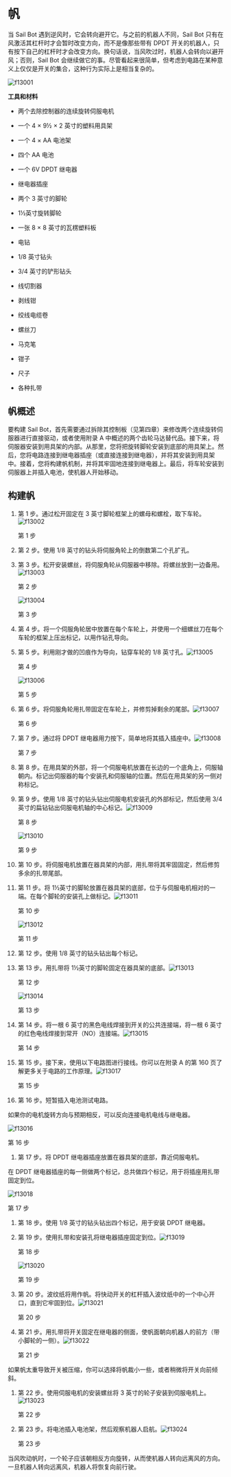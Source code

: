 # 帆

当 Sail Bot 遇到逆风时，它会转向避开它。与之前的机器人不同，Sail Bot 只有在风激活其杠杆时才会暂时改变方向，而不是像那些带有 DPDT 开关的机器人，只有按下自己的杠杆时才会改变方向。换句话说，当风吹过时，机器人会转向以避开风；否则，Sail Bot 会继续做它的事。尽管看起来很简单，但考虑到电路在某种意义上仅仅是开关的集合，这种行为实际上是相当复杂的。

![f13001](img/f13001.png)

**工具和材料**

+   两个去除控制器的连续旋转伺服电机

+   一个 4 × 9½ × 2 英寸的塑料用具架

+   一个 4 × AA 电池架

+   四个 AA 电池

+   一个 6V DPDT 继电器

+   继电器插座

+   两个 3 英寸的脚轮

+   1½英寸旋转脚轮

+   一张 8 × 8 英寸的瓦楞塑料板

+   电钻

+   1/8 英寸钻头

+   3/4 英寸的铲形钻头

+   线切割器

+   剥线钳

+   绞线电缆卷

+   螺丝刀

+   马克笔

+   钳子

+   尺子

+   各种扎带

## 帆概述

要构建 Sail Bot，首先需要通过拆除其控制板（见第四章）来修改两个连续旋转伺服器进行直接驱动，或者使用附录 A 中概述的两个齿轮马达替代品。接下来，将伺服器安装到用具架的内部。从那里，您将把旋转脚轮安装到底部的用具架上。然后，您将电路连接到继电器插座（或直接连接到继电器），并将其安装到用具架中。接着，您将构建帆机制，并将其牢固地连接到继电器上。最后，将车轮安装到伺服器上并插入电池，使机器人开始移动。

## 构建帆

1.  第 1 步。通过松开固定在 3 英寸脚轮框架上的螺母和螺栓，取下车轮。![f13002](img/f13002.png)

    第 1 步

1.  第 2 步。使用 1/8 英寸的钻头将伺服角轮上的倒数第二个孔扩孔。

1.  第 3 步。松开安装螺丝，将伺服角轮从伺服器中移除。将螺丝放到一边备用。![f13003](img/f13003.png)

    第 2 步

    ![f13004](img/f13004.png)

    第 3 步

1.  第 4 步。将一个伺服角轮居中放置在每个车轮上，并使用一个细螺丝刀在每个车轮的框架上压出标记，以用作钻孔导向。

1.  第 5 步。利用刚才做的凹痕作为导向，钻穿车轮的 1/8 英寸孔。![f13005](img/f13005.png)

    第 4 步

    ![f13006](img/f13006.png)

    第 5 步

1.  第 6 步。将伺服角轮用扎带固定在车轮上，并修剪掉剩余的尾部。![f13007](img/f13007.png)

    第 6 步

1.  第 7 步。通过将 DPDT 继电器用力按下，简单地将其插入插座中。![f13008](img/f13008.png)

    第 7 步

1.  第 8 步。在用具架的外部，将一个伺服电机放置在长边的一个底角上，伺服轴朝内。标记出伺服器的每个安装孔和伺服轴的位置。然后在用具架的另一侧对称标记。

1.  第 9 步。使用 1/8 英寸的钻头钻出伺服电机安装孔的外部标记，然后使用 3/4 英寸的扁钻钻出伺服电机轴的中心标记。![f13009](img/f13009.png)

    第 8 步

    ![f13010](img/f13010.png)

    第 9 步

1.  第 10 步。将伺服电机放置在器具架的内部，用扎带将其牢固固定，然后修剪多余的扎带尾部。

1.  第 11 步。将 1½英寸的脚轮放置在器具架的底部，位于与伺服电机相对的一端。在每个脚轮的安装孔上做标记。![f13011](img/f13011.png)

    第 10 步

    ![f13012](img/f13012.png)

    第 11 步

1.  第 12 步。使用 1/8 英寸的钻头钻出每个标记。

1.  第 13 步。用扎带将 1½英寸的脚轮固定在器具架的底部。![f13013](img/f13013.png)

    第 12 步

    ![f13014](img/f13014.png)

    第 13 步

1.  第 14 步。将一根 6 英寸的黑色电线焊接到开关的公共连接端，将一根 6 英寸的红色电线焊接到常开（NO）连接端。![f13015](img/f13015.png)

    第 14 步

1.  第 15 步。接下来，使用以下电路图进行接线。你可以在附录 A 的第 160 页了解更多关于电路的工作原理。![f13017](img/f13017.png)

    第 15 步

1.  第 16 步。短暂插入电池测试电路。

如果你的电机旋转方向与预期相反，可以反向连接电机电线与继电器。

![f13016](img/f13016.png)

第 16 步

1.  第 17 步。将 DPDT 继电器插座放置在器具架的底部，靠近伺服电机。

在 DPDT 继电器插座的每一侧做两个标记，总共做四个标记，用于将插座用扎带固定到位。

![f13018](img/f13018.png)

第 17 步

1.  第 18 步。使用 1/8 英寸的钻头钻出四个标记，用于安装 DPDT 继电器。

1.  第 19 步。使用扎带和安装孔将继电器插座固定到位。![f13019](img/f13019.png)

    第 18 步

    ![f13020](img/f13020.png)

    第 19 步

1.  第 20 步。波纹纸将用作帆。将快动开关的杠杆插入波纹纸中的一个中心开口，直到它牢固到位。![f13021](img/f13021.png)

    第 20 步

1.  第 21 步。用扎带将开关固定在继电器的侧面，使帆面朝向机器人的前方（带小脚轮的一侧）。![f13022](img/f13022.png)

    第 21 步

如果帆太重导致开关被压缩，你可以选择将帆裁小一些，或者稍微将开关向前倾斜。

1.  第 22 步。使用伺服电机的安装螺丝将 3 英寸的轮子安装到伺服电机上。![f13023](img/f13023.png)

    第 22 步

1.  第 23 步。将电池插入电池架，然后观察机器人启航。![f13024](img/f13024.png)

    第 23 步

当风吹动帆时，一个轮子应该朝相反方向旋转，从而使机器人转向远离风的方向。一旦机器人转向远离风，机器人将恢复向前行驶。

